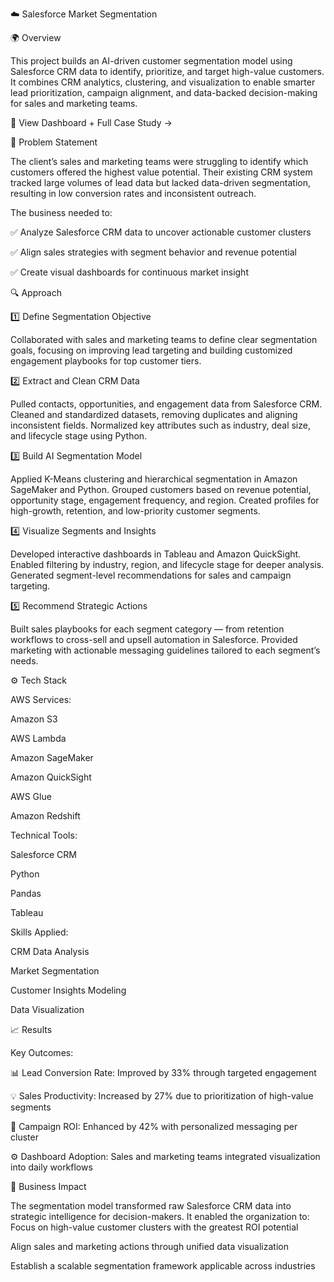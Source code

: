 ☁️ Salesforce Market Segmentation

🌍 Overview

This project builds an AI-driven customer segmentation model using Salesforce CRM data to identify, prioritize, and target high-value customers.
It combines CRM analytics, clustering, and visualization to enable smarter lead prioritization, campaign alignment, and data-backed decision-making for sales and marketing teams.

📘 View Dashboard + Full Case Study →

🧩 Problem Statement

The client’s sales and marketing teams were struggling to identify which customers offered the highest value potential.
Their existing CRM system tracked large volumes of lead data but lacked data-driven segmentation, resulting in low conversion rates and inconsistent outreach.

The business needed to:

✅ Analyze Salesforce CRM data to uncover actionable customer clusters

✅ Align sales strategies with segment behavior and revenue potential

✅ Create visual dashboards for continuous market insight

🔍 Approach

1️⃣ Define Segmentation Objective

Collaborated with sales and marketing teams to define clear segmentation goals, focusing on improving lead targeting and building customized engagement playbooks for top customer tiers.

2️⃣ Extract and Clean CRM Data

Pulled contacts, opportunities, and engagement data from Salesforce CRM.
Cleaned and standardized datasets, removing duplicates and aligning inconsistent fields.
Normalized key attributes such as industry, deal size, and lifecycle stage using Python.

3️⃣ Build AI Segmentation Model

Applied K-Means clustering and hierarchical segmentation in Amazon SageMaker and Python.
Grouped customers based on revenue potential, opportunity stage, engagement frequency, and region.
Created profiles for high-growth, retention, and low-priority customer segments.

4️⃣ Visualize Segments and Insights

Developed interactive dashboards in Tableau and Amazon QuickSight.
Enabled filtering by industry, region, and lifecycle stage for deeper analysis.
Generated segment-level recommendations for sales and campaign targeting.

5️⃣ Recommend Strategic Actions

Built sales playbooks for each segment category — from retention workflows to cross-sell and upsell automation in Salesforce.
Provided marketing with actionable messaging guidelines tailored to each segment’s needs.


⚙️ Tech Stack

AWS Services:

Amazon S3

AWS Lambda

Amazon SageMaker

Amazon QuickSight

AWS Glue

Amazon Redshift

Technical Tools:

Salesforce CRM

Python

Pandas

Tableau

Skills Applied:

CRM Data Analysis

Market Segmentation

Customer Insights Modeling

Data Visualization



📈 Results

Key Outcomes:

📊 Lead Conversion Rate: Improved by 33% through targeted engagement

💡 Sales Productivity: Increased by 27% due to prioritization of high-value segments

🎯 Campaign ROI: Enhanced by 42% with personalized messaging per cluster

⚙️ Dashboard Adoption: Sales and marketing teams integrated visualization into daily workflows


🧠 Business Impact

The segmentation model transformed raw Salesforce CRM data into strategic intelligence for decision-makers.
It enabled the organization to:
Focus on high-value customer clusters with the greatest ROI potential

Align sales and marketing actions through unified data visualization

Establish a scalable segmentation framework applicable across industries
